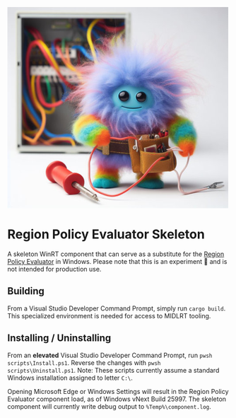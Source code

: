 ![Hello!](.github/readme.jpg)

# Region Policy Evaluator Skeleton

A skeleton WinRT component that can serve as a substitute for the [Region Policy Evaluator][rpe] in Windows. Please note that this is an experiment 🧪 and is not intended for production use.

[rpe]: https://withinrafael.com/2023/11/17/device-region-and-integrated-services-region-policy-in-windows/

## Building
From a Visual Studio Developer Command Prompt, simply run `cargo build`. This specialized environment is needed for access to MIDLRT tooling.

## Installing / Uninstalling

From an **elevated** Visual Studio Developer Command Prompt, run `pwsh scripts\Install.ps1`. Reverse the changes with `pwsh scripts\Uninstall.ps1`. Note: These scripts currently assume a standard Windows installation assigned to letter `C:\`.

Opening Microsoft Edge or Windows Settings will result in the Region Policy Evaluator component load, as of Windows vNext Build 25997. The skeleton component will currently write debug output to `%Temp%\component.log`.
